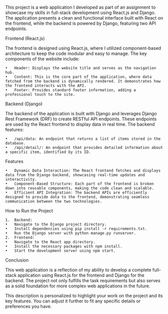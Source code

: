 This project is a web application I developed as part of an assignment to showcase my skills in full-stack development using React.js and Django. The application presents a clean and functional interface built with React on the frontend, while the backend is powered by Django, featuring two API endpoints.

Frontend (React.js)

The frontend is designed using React.js, where I utilized component-based architecture to keep the code modular and easy to manage. The key components of the website include:

	•	Header: Displays the website title and serves as the navigation hub.
	•	Content: This is the core part of the application, where data fetched from the backend is dynamically rendered. It demonstrates how the frontend interacts with the API.
	•	Footer: Provides standard footer information, adding a professional touch to the site.

Backend (Django)

The backend of the application is built with Django and leverages Django Rest Framework (DRF) to create RESTful API endpoints. These endpoints are used by the React frontend to display data in real time. The backend features:

	•	/api/data: An endpoint that returns a list of items stored in the database.
	•	/api/detail/: An endpoint that provides detailed information about a specific item, identified by its ID.

Features

	•	Dynamic Data Interaction: The React frontend fetches and displays data from the Django backend, showcasing real-time updates and interactivity.
	•	Component-Based Structure: Each part of the frontend is broken down into reusable components, making the code clean and scalable.
	•	Efficient API Integration: The backend APIs are efficiently designed to provide data to the frontend, demonstrating seamless communication between the two technologies.

How to Run the Project

	1.	Backend:
	•	Navigate to the Django project directory.
	•	Install dependencies using pip install -r requirements.txt.
	•	Run the Django server with python manage.py runserver.
	2.	Frontend:
	•	Navigate to the React app directory.
	•	Install the necessary packages with npm install.
	•	Start the development server using npm start.

Conclusion

This web application is a reflection of my ability to develop a complete full-stack application using React.js for the frontend and Django for the backend. The project not only fulfills the task requirements but also serves as a solid foundation for more complex web applications in the future.

This description is personalized to highlight your work on the project and its key features. You can adjust it further to fit any specific details or preferences you have.
